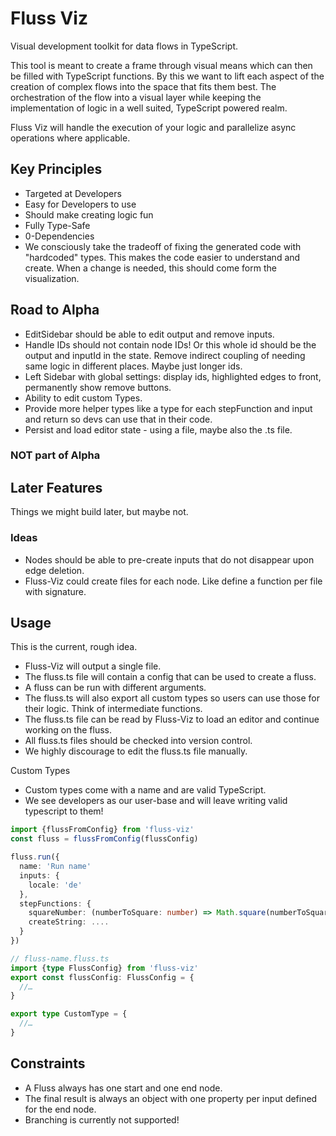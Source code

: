 # Fluss Viz

Visual development toolkit for data flows in TypeScript.

This tool is meant to create a frame through visual means which can then be filled with TypeScript functions. By this we want to lift each aspect of the creation of complex flows into the space that fits them best. The orchestration of the flow into a visual layer while keeping the implementation of logic in a well suited, TypeScript powered realm.

Fluss Viz will handle the execution of your logic and parallelize async operations where applicable.

## Key Principles

- Targeted at Developers
- Easy for Developers to use
- Should make creating logic fun
- Fully Type-Safe
- 0-Dependencies
- We consciously take the tradeoff of fixing the generated code with "hardcoded" types. This makes the code easier to understand and create. When a change is needed, this should come form the visualization.

## Road to Alpha

- EditSidebar should be able to edit output and remove inputs.
- Handle IDs should not contain node IDs! Or this whole id should be the output and inputId in the state. Remove indirect coupling of needing same logic in different places. Maybe just longer ids.
- Left Sidebar with global settings: display ids, highlighted edges to front, permanently show remove buttons.
- Ability to edit custom Types.
- Provide more helper types like a type for each stepFunction and input and return so devs can use that in their code.
- Persist and load editor state - using a file, maybe also the .ts file.

### NOT part of Alpha

## Later Features

Things we might build later, but maybe not.

### Ideas

- Nodes should be able to pre-create inputs that do not disappear upon edge deletion.
- Fluss-Viz could create files for each node. Like define a function per file with signature.

## Usage

This is the current, rough idea.

- Fluss-Viz will output a single file.
- The fluss.ts file will contain a config that can be used to create a fluss.
- A fluss can be run with different arguments.
- The fluss.ts will also export all custom types so users can use those for their logic. Think of intermediate functions.
- The fluss.ts file can be read by Fluss-Viz to load an editor and continue working on the fluss.
- All fluss.ts files should be checked into version control.
- We highly discourage to edit the fluss.ts file manually.

Custom Types
- Custom types come with a name and are valid TypeScript.
- We see developers as our user-base and will leave writing valid typescript to them!

```typescript
import {flussFromConfig} from 'fluss-viz'
const fluss = flussFromConfig(flussConfig)

fluss.run({
  name: 'Run name'
  inputs: {
    locale: 'de'
  },
  stepFunctions: {
    squareNumber: (numberToSquare: number) => Math.square(numberToSquare),
    createString: ....
  }
})
```

```typescript
// fluss-name.fluss.ts
import {type FlussConfig} from 'fluss-viz'
export const flussConfig: FlussConfig = {
  //…
}

export type CustomType = {
  //…
}
```

## Constraints

- A Fluss always has one start and one end node.
- The final result is always an object with one property per input defined for the end node.
- Branching is currently not supported!
